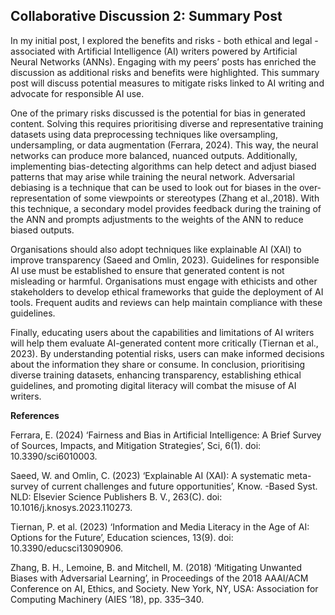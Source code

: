 ## Collaborative Discussion 2: Summary Post  

In my initial post, I explored the benefits and risks - both ethical and legal - associated with Artificial Intelligence (AI) writers powered by Artificial Neural Networks (ANNs). Engaging with my peers’ posts has enriched the discussion as additional risks and benefits were highlighted. This summary post will discuss potential measures to mitigate risks linked to AI writing and advocate for responsible AI use.

One of the primary risks discussed is the potential for bias in generated content. Solving this requires prioritising diverse and representative training datasets using data preprocessing techniques like oversampling, undersampling, or data augmentation (Ferrara, 2024). This way, the neural networks can produce more balanced, nuanced outputs. Additionally, implementing bias-detecting algorithms can help detect and adjust biased patterns that may arise while training the neural network. Adversarial debiasing is a technique that can be used to look out for biases in the over-representation of some viewpoints or stereotypes (Zhang et al.,2018). With this technique, a secondary model provides feedback during the training of the ANN and prompts adjustments to the weights of the ANN to reduce biased outputs.

Organisations should also adopt techniques like explainable AI (XAI) to improve transparency (Saeed and Omlin, 2023). Guidelines for responsible AI use must be established to ensure that generated content is not misleading or harmful. Organisations must engage with ethicists and other stakeholders to develop ethical frameworks that guide the deployment of AI tools. Frequent audits and reviews can help maintain compliance with these guidelines.

Finally, educating users about the capabilities and limitations of AI writers will help them evaluate AI-generated content more critically (Tiernan et al., 2023). By understanding potential risks, users can make informed decisions about the information they share or consume. In conclusion, prioritising diverse training datasets, enhancing transparency, establishing ethical guidelines, and promoting digital literacy will combat the misuse of AI writers.


**References**

Ferrara, E. (2024) ‘Fairness and Bias in Artificial Intelligence: A Brief Survey of Sources, Impacts, and Mitigation Strategies’, Sci, 6(1). doi: 10.3390/sci6010003.

Saeed, W. and Omlin, C. (2023) ‘Explainable AI (XAI): A systematic meta-survey of current challenges and future opportunities’, Know. -Based Syst. NLD: Elsevier Science Publishers B. V., 263(C). doi: 10.1016/j.knosys.2023.110273.

Tiernan, P. et al. (2023) ‘Information and Media Literacy in the Age of AI: Options for the Future’, Education sciences, 13(9). doi: 10.3390/educsci13090906.

Zhang, B. H., Lemoine, B. and Mitchell, M. (2018) ‘Mitigating Unwanted Biases with Adversarial Learning’, in Proceedings of the 2018 AAAI/ACM Conference on AI, Ethics, and Society. New York, NY, USA: Association for Computing Machinery (AIES ’18), pp. 335–340.
